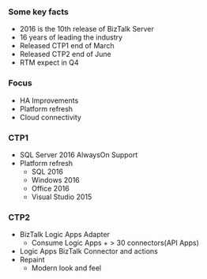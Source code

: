 ### Some key facts
- 2016 is the 10th release of BizTalk Server
- 16 years of leading the industry
- Released CTP1 end of March
- Released CTP2 end of June
- RTM expect in Q4

### Focus
- HA Improvements
- Platform refresh
- Cloud connectivity

### CTP1
- SQL Server 2016 AlwaysOn Support
- Platform refresh
	- SQL 2016
	- Windows 2016
	- Office 2016
	- Visual Studio 2015

### CTP2
- BizTalk Logic Apps Adapter
	- Consume Logic Apps + > 30 connectors(API Apps)
- Logic Apps BizTalk Connector and actions
- Repaint
	- Modern look and feel

